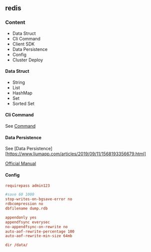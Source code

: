 ## redis 

### Content

- Data Struct
- Cli Command
- Client SDK
- Data Persistence
- Config
- Cluster Deploy

#### Data Struct

- String
- List
- HashMap
- Set
- Sorted Set

#### Cli Command

See [Command](https://www.cnblogs.com/lizhenghn/p/5322887.html)

#### Data Persistence


See [Data Persistence][https://www.liumapp.com/articles/2019/09/11/1568193356679.html]

[Official Manual](https://redislabs.com/ebook/part-2-core-concepts/chapter-4-keeping-data-safe-and-ensuring-performance/4-1-persistence-options/4-1-3-rewritingcompacting-append-only-files/)

#### Config

```conf
requirepass admin123

#save 60 1000
stop-writes-on-bgsave-error no
rdbcompression no
dbfilename dump.rdb

appendonly yes
appendfsync everysec
no-appendfsync-on-rewrite no
auto-aof-rewrite-percentage 100
auto-aof-rewrite-min-size 64mb

dir /data/
```